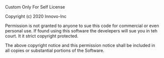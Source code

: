 Custom Only For Self License

Copyright (c) 2020 Innovo-Inc

Permission is not granted to anyone to sue this code for commercial or even personal use. If found using this software the develepers will sue you in teh court. It it strict copyright protected.

The above copyright notice and this permission notice shall be included in all
copies or substantial portions of the Software.


